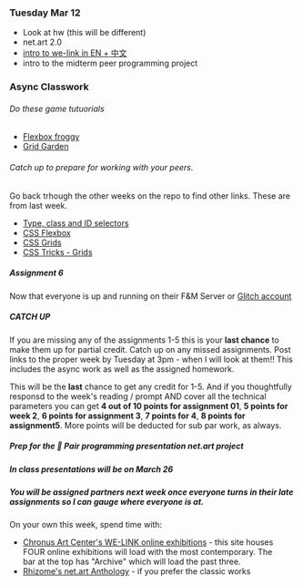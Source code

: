  ### Tuesday Mar 12
* Look at hw (this will be different)
* net.art 2.0 
* [intro to we-link in EN + 中文 ](http://we-link.chronusartcenter.org/)
* intro to the midterm peer programming project


### Async Classwork
###### Do these game tutuorials
* [Flexbox froggy](https://flexboxfroggy.com/)
* [Grid Garden](https://cssgridgarden.com/)
###### Catch up to prepare for working with your peers. 
Go back trhough the other weeks on the repo to find other links. These are from last week.
* [Type, class and ID selectors](https://developer.mozilla.org/en-US/docs/Learn/CSS/Building_blocks/Selectors/Type_Class_and_ID_Selectors)
* [CSS Flexbox](https://developer.mozilla.org/en-US/docs/Learn/CSS/CSS_layout/Flexbox)
* [CSS Grids](https://developer.mozilla.org/en-US/docs/Learn/CSS/CSS_layout/Grids)
* [CSS Tricks - Grids](https://css-tricks.com/snippets/css/complete-guide-grid/)
 
##### Assignment 6
Now that everyone is up and running on their F&M Server or [Glitch account](https://glitch.com/)
##### CATCH UP
 If you are missing any of the assignments 1-5 this is your **last chance** to make them up for partial credit. Catch up on any missed assignments. Post links to the proper week by Tuesday at 3pm - when I will look at them!! This includes the async work as well as the assigned homework.

This will be the **last** chance to get any credit for 1-5. And if you thoughtfully responsd to the week's reading / prompt AND cover all the technical parameters you can get **4 out of 10 points for assignment 01**, **5 points for week 2**, **6 points for assignment 3**, **7 points for 4**, **8 points for assignment5**. More points will be deducted for sub par work, as always.

##### Prep for the 💾  Pair programming presentation net.art project

##### In class presentations will be on March 26
##### You will be assigned partners next week once everyone turns in their late assignments so I can gauge where everyone is at. 
On your own this week, spend time with:
* [Chronus Art Center's WE-LINK online exhibitions](http://we-link.chronusartcenter.org/) - this site houses FOUR online exhibitions will load with the most contemporary. The <nav> bar at the top has "Archive" which will load the past three. 
* [Rhizome's net.art Anthology](https://anthology.rhizome.org/) - if you prefer the classic works


